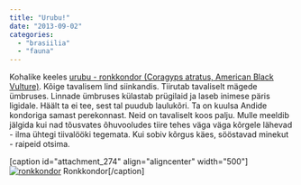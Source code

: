 ```yaml
---
title: "Urubu!"
date: "2013-09-02"
categories: 
  - "brasiilia"
  - "fauna"
---
```


Kohalike keeles [urubu - ronkkondor (Coragyps atratus, American Black Vulture)](http://en.wikipedia.org/wiki/Black_Vulture). Kõige tavalisem lind siinkandis. Tiirutab tavaliselt mägede ümbruses. Linnade ümbruses külastab prügilaid ja laseb inimese päris ligidale. Häält ta ei tee, sest tal puudub laulukõri. Ta on kuulsa Andide kondoriga samast perekonnast. Neid on tavaliselt koos palju. Mulle meeldib jälgida kui nad tõusvates õhuvooludes tiire tehes väga väga kõrgele lähevad - ilma ühtegi tiivalööki tegemata. Kui sobiv kõrgus käes, sööstavad minekut - raipeid otsima.

\[caption id="attachment\_274" align="aligncenter" width="500"\][![ronkkondor ](/images/urubu.jpg?w=500)](/images/urubu.jpg) Ronkkondor\[/caption\]
